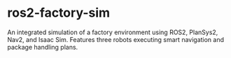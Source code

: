 # ros2-factory-sim
 An integrated simulation of a factory environment using ROS2, PlanSys2, Nav2, and Isaac Sim. Features three robots executing smart navigation and package handling plans.
